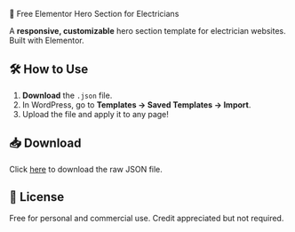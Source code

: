  🔌 Free Elementor Hero Section for Electricians  

A **responsive, customizable** hero section template for electrician websites. Built with Elementor.  

## 🛠️ How to Use  
1. **Download** the `.json` file.  
2. In WordPress, go to **Templates → Saved Templates → Import**.  
3. Upload the file and apply it to any page!  

## 📥 Download  
Click [here](https://github.com/yasin-m-m/free-electrician-hero-section-elementor/archive/refs/heads/main.zip) to download the raw JSON file.  

## 🔄 License  
Free for personal and commercial use. Credit appreciated but not required.  

